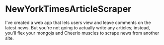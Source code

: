 # NewYorkTimesArticleScraper
I've created a web app that lets users view and leave comments on the latest news. But you're not going to actually write any articles; instead, you'll flex your mongojs and Cheerio muscles to scrape news from another site.
